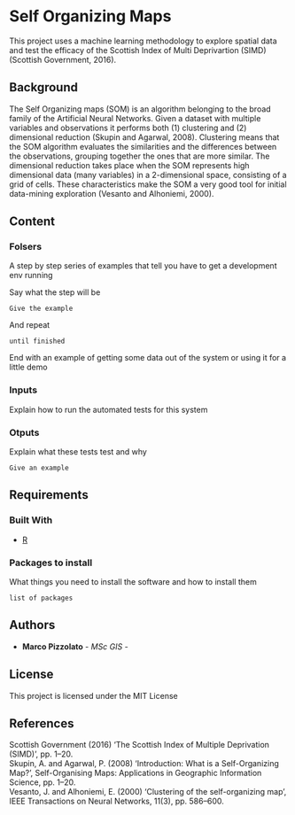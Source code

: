 # Self Organizing Maps

This project uses a machine learning methodology to explore spatial data and test the efficacy of the Scottish Index of Multi Deprivartion (SIMD) (Scottish Government, 2016).

## Background

The Self Organizing maps (SOM) is an algorithm belonging to the broad family of the Artificial Neural Networks. Given a dataset
with multiple variables and observations it performs both (1) clustering and (2) dimensional reduction (Skupin and Agarwal, 2008).
 Clustering means that the SOM algorithm evaluates the similarities and the differences between the observations, grouping together the ones that are more similar.  The dimensional reduction takes place when the SOM represents high dimensional data (many variables) in a 2-dimensional space, consisting of a grid of cells. These characteristics make the SOM a very good tool for initial data-mining exploration (Vesanto and Alhoniemi, 2000).

## Content
### Folsers

A step by step series of examples that tell you have to get a development env running

Say what the step will be

```
Give the example
```

And repeat

```
until finished
```

End with an example of getting some data out of the system or using it for a little demo

### Inputs

Explain how to run the automated tests for this system

### Otputs

Explain what these tests test and why

```
Give an example
```
## Requirements
### Built With

* [R](https://www.rstudio.com/)

### Packages to install

What things you need to install the software and how to install them

```
list of packages
```

## Authors

* **Marco Pizzolato** - *MSc GIS* -

## License

This project is licensed under the MIT License

## References

Scottish Government (2016) ‘The Scottish Index of Multiple Deprivation (SIMD)’, pp. 1–20.  
Skupin, A. and Agarwal, P. (2008) ‘Introduction: What is a Self-Organizing Map?’, Self-Organising Maps:
Applications in Geographic Information Science, pp. 1–20.  
Vesanto, J. and Alhoniemi, E. (2000) ‘Clustering of the self-organizing map’, IEEE Transactions on Neural
Networks, 11(3), pp. 586–600.  
